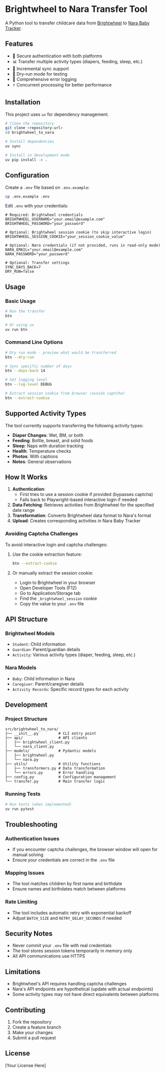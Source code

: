 # Brightwheel to Nara Transfer Tool

A Python tool to transfer childcare data from [Brightwheel](https://schools.mybrightwheel.com) to [Nara Baby Tracker](https://nara.com/pages/nara-baby-tracker).

## Features

- 🔐 Secure authentication with both platforms
- 📊 Transfer multiple activity types (diapers, feeding, sleep, etc.)
- 🔄 Incremental sync support
- 🧪 Dry-run mode for testing
- 📝 Comprehensive error logging
- ⚡ Concurrent processing for better performance

## Installation

This project uses `uv` for dependency management.

```bash
# Clone the repository
git clone <repository-url>
cd brightwheel_to_nara

# Install dependencies
uv sync

# Install in development mode
uv pip install -e .
```

## Configuration

Create a `.env` file based on `.env.example`:

```bash
cp .env.example .env
```

Edit `.env` with your credentials:

```env
# Required: Brightwheel credentials
BRIGHTWHEEL_USERNAME="your.email@example.com"
BRIGHTWHEEL_PASSWORD="your_password"

# Optional: Brightwheel session cookie (to skip interactive login)
BRIGHTWHEEL_SESSION_COOKIE="your_session_cookie_value"

# Optional: Nara credentials (if not provided, runs in read-only mode)
NARA_EMAIL="your.email@example.com"
NARA_PASSWORD="your_password"

# Optional: Transfer settings
SYNC_DAYS_BACK=7
DRY_RUN=false
```

## Usage

### Basic Usage

```bash
# Run the transfer
btn

# Or using uv
uv run btn
```

### Command Line Options

```bash
# Dry run mode - preview what would be transferred
btn --dry-run

# Sync specific number of days
btn --days-back 14

# Set logging level
btn --log-level DEBUG

# Extract session cookie from browser (avoids captcha)
btn --extract-cookie
```

## Supported Activity Types

The tool currently supports transferring the following activity types:

- **Diaper Changes**: Wet, BM, or both
- **Feeding**: Bottle, breast, and solid foods
- **Sleep**: Naps with duration tracking
- **Health**: Temperature checks
- **Photos**: With captions
- **Notes**: General observations

## How It Works

1. **Authentication**: 
   - First tries to use a session cookie if provided (bypasses captcha)
   - Falls back to Playwright-based interactive login if needed
2. **Data Fetching**: Retrieves activities from Brightwheel for the specified date range
3. **Transformation**: Converts Brightwheel data format to Nara's format
4. **Upload**: Creates corresponding activities in Nara Baby Tracker

### Avoiding Captcha Challenges

To avoid interactive login and captcha challenges:

1. Use the cookie extraction feature:
   ```bash
   btn --extract-cookie
   ```

2. Or manually extract the session cookie:
   - Login to Brightwheel in your browser
   - Open Developer Tools (F12)
   - Go to Application/Storage tab
   - Find the `_brightwheel_session` cookie
   - Copy the value to your `.env` file

## API Structure

### Brightwheel Models

- `Student`: Child information
- `Guardian`: Parent/guardian details
- `Activity`: Various activity types (diaper, feeding, sleep, etc.)

### Nara Models

- `Baby`: Child information in Nara
- `Caregiver`: Parent/caregiver details
- `Activity Records`: Specific record types for each activity

## Development

### Project Structure

```
src/brightwheel_to_nara/
├── __init__.py         # CLI entry point
├── api/                # API clients
│   ├── brightwheel_client.py
│   └── nara_client.py
├── models/             # Pydantic models
│   ├── brightwheel.py
│   └── nara.py
├── utils/              # Utility functions
│   ├── transformers.py # Data transformation
│   └── errors.py       # Error handling
├── config.py           # Configuration management
└── transfer.py         # Main transfer logic
```

### Running Tests

```bash
# Run tests (when implemented)
uv run pytest
```

## Troubleshooting

### Authentication Issues

- If you encounter captcha challenges, the browser window will open for manual solving
- Ensure your credentials are correct in the `.env` file

### Mapping Issues

- The tool matches children by first name and birthdate
- Ensure names and birthdates match between platforms

### Rate Limiting

- The tool includes automatic retry with exponential backoff
- Adjust `BATCH_SIZE` and `RETRY_DELAY_SECONDS` if needed

## Security Notes

- Never commit your `.env` file with real credentials
- The tool stores session tokens temporarily in memory only
- All API communications use HTTPS

## Limitations

- Brightwheel's API requires handling captcha challenges
- Nara's API endpoints are hypothetical (update with actual endpoints)
- Some activity types may not have direct equivalents between platforms

## Contributing

1. Fork the repository
2. Create a feature branch
3. Make your changes
4. Submit a pull request

## License

[Your License Here]
